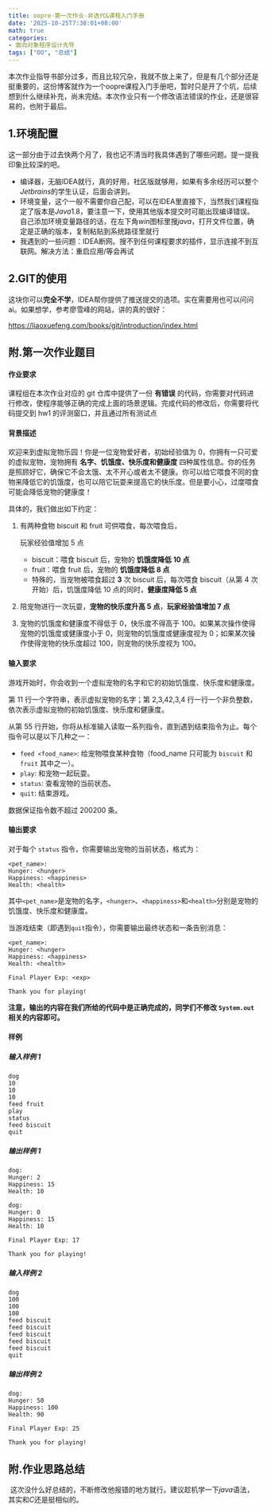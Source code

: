 ```yaml
---
title: oopre-第一次作业-非迭代&课程入门手册
date: '2025-10-25T7:38:01+08:00'
math: true
categories: 
- 面向对象程序设计先导
tags: ["OO", "总结"]
---
```


本次作业指导书部分过多，而且比较冗杂，我就不放上来了，但是有几个部分还是挺重要的，这份博客就作为一个oopre课程入门手册吧，暂时只是开了个坑，后续想到什么继续补充，尚未完结。本次作业只有一个修改语法错误的作业，还是很容易的，也附于最后。

## 1.环境配置

​	这一部分由于过去快两个月了，我也记不清当时我具体遇到了哪些问题。提一提我印象比较深的吧。

- 编译器，无脑IDEA就行，真的好用，社区版就够用，如果有多余经历可以整个$Jetbrains$的学生认证，后面会讲到。
- 环境变量，这个一般不需要你自己配，可以在IDEA里直接下，当然我们课程指定了版本是$Java 1.8$，要注意一下，使用其他版本提交时可能出现编译错误。自己添加环境变量路径的话，在左下角$win$图标里搜$java$，打开文件位置，确定是正确的版本，复制粘贴到系统路径里就行
- 我遇到的一些问题：IDEA断网。搜不到任何课程要求的插件，显示连接不到互联网。解决方法：重启应用/等会再试

## 2.GIT的使用

​	这块你可以**完全不学**，IDEA帮你提供了推送提交的选项。实在需要用也可以问问ai。如果想学，参考廖雪峰的网站，讲的真的很好：

https://liaoxuefeng.com/books/git/introduction/index.html

## 附.第一次作业题目

#### 作业要求

课程组在本次作业对应的 git 仓库中提供了一份 **有错误** 的代码，你需要对代码进行修改，使程序能够正确的完成上面的场景逻辑。完成代码的修改后，你需要将代码提交到 hw1 的评测窗口，并且通过所有测试点

#### 背景描述

欢迎来到虚拟宠物乐园！你是一位宠物爱好者，初始经验值为 0，你拥有一只可爱的虚拟宠物，宠物拥有 **名字、饥饿度、快乐度和健康度** 四种属性信息。你的任务是照顾好它，确保它不会太饿、太不开心或者太不健康。你可以给它喂食不同的食物来降低它的饥饿度，也可以陪它玩耍来提高它的快乐度。但是要小心，过度喂食可能会降低宠物的健康度！

具体的，我们做出如下约定：

1. 有两种食物 biscuit 和 fruit 可供喂食，每次喂食后，

   玩家经验值增加 5 点

   - biscuit：喂食 biscuit 后，宠物的 **饥饿度降低 10 点**
   - fruit：喂食 fruit 后，宠物的 **饥饿度降低 8 点**
   - 特殊的，当宠物被喂食超过 **3** 次 biscuit 后，每次喂食 biscuit（从第 4 次开始）后，饥饿度降低 10 点的同时，**健康度降低 5 点**

2. 陪宠物进行一次玩耍，**宠物的快乐度升高 5 点**，**玩家经验值增加 7 点**

3. 宠物的饥饿度和健康度不得低于 0，快乐度不得高于 100。如果某次操作使得宠物的饥饿度或健康度小于 0，则宠物的饥饿度或健康度视为 0；如果某次操作使得宠物的快乐度超过 100，则宠物的快乐度视为 100。

#### 输入要求

游戏开始时，你会收到一个虚拟宠物的名字和它的初始饥饿度、快乐度和健康度。

第 11 行一个字符串，表示虚拟宠物的名字；第 2,3,42,3,4 行一行一个非负整数，依次表示虚拟宠物的初始饥饿度、快乐度和健康度。

从第 55 行开始，你将从标准输入读取一系列指令，直到遇到结束指令为止。每个指令可以是以下几种之一：

- `feed <food_name>`: 给宠物喂食某种食物（food_name 只可能为 `biscuit` 和 `fruit` 其中之一）。
- `play`: 和宠物一起玩耍。
- `status`: 查看宠物的当前状态。
- `quit`: 结束游戏。

数据保证指令数不超过 200200 条。

#### 输出要求

对于每个 `status` 指令，你需要输出宠物的当前状态，格式为：

```
<pet_name>:
Hunger: <hunger>
Happiness: <happiness>
Health: <health>
```

其中`<pet_name>`是宠物的名字，`<hunger>`、`<happiness>`和`<health>`分别是宠物的饥饿度、快乐度和健康度。

当游戏结束（即遇到`quit`指令），你需要输出最终状态和一条告别消息：

```
<pet_name>:
Hunger: <hunger>
Happiness: <happiness>
Health: <health>

Final Player Exp: <exp>

Thank you for playing!
```

**注意，输出的内容在我们所给的代码中是正确完成的，同学们不修改 `System.out` 相关的内容即可。**

#### 样例

##### 输入样例 1

```text
dog
10
10
10
feed fruit
play
status
feed biscuit
quit
```

##### 输出样例 1

```text
dog:
Hunger: 2
Happiness: 15
Health: 10

dog:
Hunger: 0
Happiness: 15
Health: 10

Final Player Exp: 17

Thank you for playing!
```

##### 输入样例 2

```text
dog
100
100
100
feed biscuit
feed biscuit
feed biscuit
feed biscuit
feed biscuit
quit
```

##### 输出样例 2

```text
dog:
Hunger: 50
Happiness: 100
Health: 90

Final Player Exp: 25

Thank you for playing!
```

## 附.作业思路总结

​	这次没什么好总结的，不断修改他报错的地方就行。建议趁机学一下$java$语法，其实和$C$还是挺相似的。